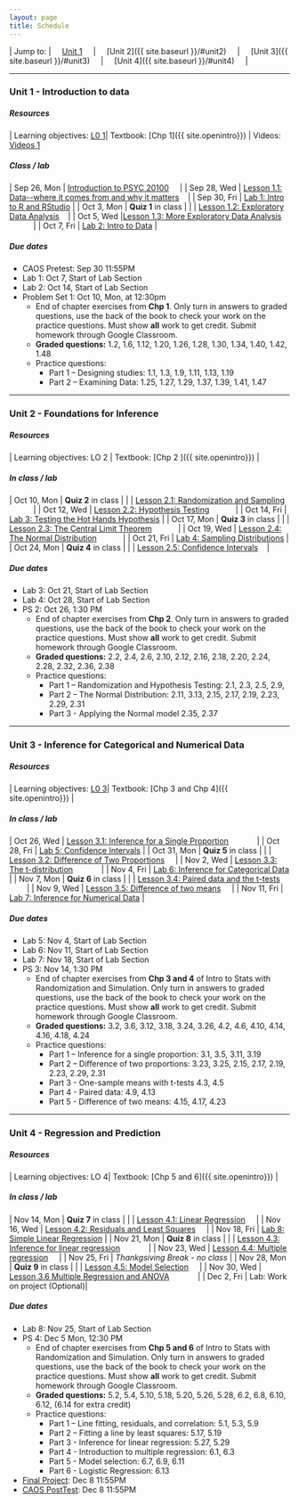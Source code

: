 ```yaml
---
layout: page
title: Schedule
---
```


| Jump to: | &nbsp;&nbsp;&nbsp; [Unit 1]({{site.baseurl}}/info//#unit1) &nbsp;&nbsp;&nbsp; | &nbsp;&nbsp;&nbsp; [Unit 2]({{ site.baseurl }}/#unit2) &nbsp;&nbsp;&nbsp; | &nbsp;&nbsp;&nbsp; [Unit 3]({{ site.baseurl }}/#unit3) &nbsp;&nbsp;&nbsp; | &nbsp;&nbsp;&nbsp; [Unit 4]({{ site.baseurl }}/#unit4) &nbsp;&nbsp;&nbsp; |

* * *

### <a name="unit1"></a> Unit 1 - Introduction to data 

##### Resources

| Learning objectives: [L0 1]({{site.baseurl}}/los/#unit1)| Textbook: [Chp 1]({{ site.openintro}}) | Videos: [Videos 1](https://www.youtube.com/watch?list=PLkIselvEzpM6pZ76FD3NoCvvgkj_p-dE8&v=nEHFF1ADpWE)

##### Class / lab

| Sep 26, Mon  | [Introduction to PSYC 20100](post/slides/intro.pdf) &nbsp;&nbsp;&nbsp;[<i class="fa fa-print"></i>](post/slides/introH.pdf)   |
| Sep 28, Wed  | [Lesson 1.1: Data--where it comes from and why it matters](post/slides/data.pdf) &nbsp;&nbsp;&nbsp;[<i class="fa fa-print"></i>](post/slides/dataH.pdf)|
| Sep 30, Fri  | [Lab 1: Intro to R and RStudio](post/labs/intro_to_r.html) |
| Oct 3, Mon   |  **Quiz 1** in class |
|              | [Lesson 1.2: Exploratory Data Analysis](post/slides/eda.pdf) &nbsp;&nbsp;&nbsp;[<i class="fa fa-print"></i>](post/slides/edaH.pdf)|
| Oct 5, Wed   |[Lesson 1.3: More Exploratory Data Analysis](post/slides/more_eda.pdf) &nbsp;&nbsp;&nbsp;[<i class="fa fa-print"></i>](post/slides/more_edaH.pdf) &nbsp;&nbsp;&nbsp;[<i class="fa fa-file-code-o"></i>](post/rmd/class_demo.Rmd) &nbsp;&nbsp;&nbsp;[<i class="fa fa-file-pdf-o"></i>](post/slides/class_demo.pdf)|
| Oct 7, Fri   | [Lab 2: Intro to Data](post/labs/intro_to_data.html) |

##### Due dates

* CAOS Pretest: Sep 30 11:55PM 
* Lab 1: Oct 7, Start of Lab Section 
* Lab 2: Oct 14, Start of Lab Section 
* Problem Set 1: Oct 10, Mon, at 12:30pm
  * End of chapter exercises from **Chp 1**. Only turn in answers to graded questions,
  use the back of the book to check your work on the practice questions. Must show 
  **all** work to get credit. Submit homework through Google Classroom.
  * **Graded questions:** 1.2, 1.6, 1.12, 1.20, 1.26, 1.28, 1.30, 1.34, 1.40, 1.42, 1.48
  * Practice questions: 
      + Part 1 – Designing studies: 1.1, 1.3, 1.9, 1.11, 1.13, 1.19
      + Part 2 – Examining Data: 1.25, 1.27, 1.29, 1.37, 1.39, 1.41, 1.47
      
* * *

### <a name="unit2"></a> Unit 2 - Foundations for Inference

##### Resources

| Learning objectives: LO 2 | Textbook: [Chp 2 ]({{ site.openintro}}) |

##### In class / lab

| Oct 10, Mon  |  **Quiz 2** in class |
|              | [Lesson 2.1: Randomization and Sampling](post/slides/random.pdf) &nbsp;&nbsp;&nbsp;[<i class="fa fa-print"></i>](post/slides/randomH.pdf) &nbsp;&nbsp;&nbsp;[<i class="fa fa-file-code-o"></i>](post/rmd/gender.Rmd) &nbsp;&nbsp;&nbsp;[<i class="fa fa-file-pdf-o"></i>](post/slides/gender.pdf)|
| Oct 12, Wed  | [Lesson 2.2: Hypothesis Testing](post/slides/ht.pdf) &nbsp;&nbsp;&nbsp;[<i class="fa fa-print"></i>](post/slides/htH.pdf) &nbsp;&nbsp;&nbsp;[<i class="fa fa-file-code-o"></i>](post/rmd/cardiac.Rmd) &nbsp;&nbsp;&nbsp;[<i class="fa fa-file-pdf-o"></i>](post/slides/cardiac.pdf)|
| Oct 14, Fri  | [Lab 3: Testing the Hot Hands Hypothesis](post/labs/hypothesis_testing.html) |
| Oct 17, Mon  | **Quiz 3** in class |
|              |  [Lesson 2.3: The Central Limit Theorem](post/slides/clt.pdf) &nbsp;&nbsp;&nbsp;[<i class="fa fa-print"></i>](post/slides/cltH.pdf) &nbsp;&nbsp;&nbsp;[<i class="fa fa-file-code-o"></i>](post/rmd/sample_size.R) &nbsp;&nbsp;&nbsp;[<i class="fa fa-cog"></i>](post/rmd/app.R)|
| Oct 19, Wed  | [Lesson 2.4: The Normal Distribution](post/slides/normal.pdf) &nbsp;&nbsp;&nbsp;[<i class="fa fa-print"></i>](post/slides/normalH.pdf) &nbsp;&nbsp;&nbsp;[<i class="fa fa-file-code-o"></i>](post/rmd/normal_demo.Rmd) &nbsp;&nbsp;&nbsp;[<i class="fa fa-file-pdf-o"></i>](post/slides/normal_demo.pdf)| 
| Oct 21, Fri  | [Lab 4: Sampling Distributions](post/labs/sampling_distributions.html) |
| Oct 24, Mon  | **Quiz 4** in class |
|              | [Lesson 2.5: Confidence Intervals](post/slides/cis.pdf) &nbsp;&nbsp;&nbsp;[<i class="fa fa-print"></i>](post/slides/cisH.pdf)| 

##### Due dates

* Lab 3: Oct 21, Start of Lab Section
* Lab 4: Oct 28, Start of Lab Section
* PS 2: Oct 26, 1:30 PM
  * End of chapter exercises from **Chp 2**. Only turn in answers to graded questions,
  use the back of the book to check your work on the practice questions. Must show 
  **all** work to get credit. Submit homework through Google Classroom.
  * **Graded questions:** 2.2, 2.4, 2.6, 2.10, 2.12, 2.16, 2.18, 2.20, 2.24, 2.28, 2.32, 2.36, 2.38
  * Practice questions: 
      + Part 1 – Randomization and Hypothesis Testing: 2.1, 2.3, 2.5, 2.9, 
      + Part 2 – The Normal Distribution: 2.11, 3.13, 2.15, 2.17, 2.19, 2.23, 2.29, 2.31
      + Part 3 - Applying the Normal model 2.35, 2.37
 
* * *

### <a name="unit3"></a> Unit 3 - Inference for Categorical and Numerical Data

##### Resources

| Learning objectives: [L0 3]({{site.baseurl}}/los/#unit3)| Textbook: [Chp 3 and Chp 4]({{ site.openintro}}) |

##### In class / lab

| Oct 26, Wed | [Lesson 3.1: Inference for a Single Proportion](post/slides/one_prop.pdf) &nbsp;&nbsp;&nbsp;[<i class="fa fa-print"></i>](post/slides/one_propH.pdf) &nbsp;&nbsp;&nbsp;[<i class="fa fa-file-code-o"></i>](post/rmd/one_prop_clt.Rmd) &nbsp;&nbsp;&nbsp;[<i class="fa fa-file-pdf-o"></i>](post/slides/one_prop_clt.pdf) |
| Oct 28, Fri | [Lab 5: Confidence Intervals](post/labs/confidence_intervals.html) |
| Oct 31, Mon | **Quiz 5** in class |
|             | [Lesson 3.2: Difference of Two Proportions](post/slides/diff_prop.pdf) &nbsp;&nbsp;&nbsp;[<i class="fa fa-print"></i>](post/slides/diff_propH.pdf) |
| Nov 2, Wed  | [Lesson 3.3: The t-distribution](post/slides/one_sample_t.pdf) &nbsp;&nbsp;&nbsp;[<i class="fa fa-print"></i>](post/slides/one_sample_tH.pdf) &nbsp;&nbsp;&nbsp;[<i class="fa fa-file-code-o"></i>](post/rmd/friday.Rmd) &nbsp;&nbsp;&nbsp;[<i class="fa fa-file-pdf-o"></i>](post/slides/friday.pdf) |
| Nov 4, Fri  | [Lab 6: Inference for Categorical Data](post/labs/inf_for_categorical_data.html) |
| Nov 7, Mon  | **Quiz 6** in class |
|             | [Lesson 3.4: Paired data and the t-tests](post/slides/paired.pdf) &nbsp;&nbsp;&nbsp;[<i class="fa fa-print"></i>](post/slides/pairedH.pdf) &nbsp;&nbsp;&nbsp;[<i class="fa fa-file-code-o"></i>](post/rmd/hsb2.Rmd) &nbsp;&nbsp;&nbsp;[<i class="fa fa-file-pdf-o"></i>](post/slides/hsb2.pdf) |
| Nov 9, Wed  | [Lesson 3.5: Difference of two means](post/slides/diff.pdf) &nbsp;&nbsp;&nbsp;[<i class="fa fa-print"></i>](post/slides/diffH.pdf) |
| Nov 11, Fri | [Lab 7: Inference for Numerical Data](post/labs/inf_for_numerical_data.html) |

##### Due dates

* Lab 5: Nov 4, Start of Lab Section
* Lab 6: Nov 11, Start of Lab Section
* Lab 7: Nov 18, Start of Lab Section
* PS 3: Nov 14, 1:30 PM
  * End of chapter exercises from **Chp 3 and 4** of Intro to Stats with Randomization and Simulation. Only turn in answers to graded questions, use the back of the book to check your work on the practice questions. Must show **all** work to get credit. Submit homework through Google Classroom.
  * **Graded questions:** 3.2, 3.6, 3.12, 3.18, 3.24, 3.26, 4.2, 4.6, 4.10, 4.14, 4.16, 4.18, 4.24
  * Practice questions: 
      + Part 1 – Inference for a single proportion: 3.1, 3.5, 3.11, 3.19 
      + Part 2 – Difference of two proportions: 3.23, 3.25, 2.15, 2.17, 2.19, 2.23, 2.29, 2.31
      + Part 3 - One-sample means with t-tests 4.3, 4.5
      + Part 4 - Paired data: 4.9, 4.13
      + Part 5 - Difference of two means: 4.15, 4.17, 4.23


* * *

### <a name="unit4"></a> Unit 4 - Regression and Prediction

##### Resources

| Learning objectives: LO 4| Textbook: [Chp 5 and 6]({{ site.openintro}}) |

##### In class / lab

| Nov 14, Mon | **Quiz 7** in class | 
|             | [Lesson 4.1: Linear Regression](post/slides/regression.pdf) &nbsp;&nbsp;&nbsp;[<i class="fa fa-print"></i>](post/slides/regressionH.pdf) |
| Nov 16, Wed | [Lesson 4.2: Residuals and Least Squares](post/slides/least_squares.pdf) &nbsp;&nbsp;&nbsp;[<i class="fa fa-print"></i>](post/slides/least_squaresH.pdf) |
| Nov 18, Fri | [Lab 8: Simple Linear Regression](post/labs/simple_regression.html) |
| Nov 21, Mon | **Quiz 8** in class | 
|             | [Lesson 4.3: Inference for linear regression](post/slides/inf_regression.pdf) &nbsp;&nbsp;&nbsp;[<i class="fa fa-print"></i>](post/slides/inf_regressionH.pdf) &nbsp;&nbsp;&nbsp;[<i class="fa fa-file-code-o"></i>](post/rmd/twins.Rmd) &nbsp;&nbsp;&nbsp;[<i class="fa fa-file-pdf-o"></i>](post/slides/twins.pdf) |
| Nov 23, Wed | [Lesson 4.4: Multiple regression](post/slides/mlr.pdf) &nbsp;&nbsp;&nbsp;[<i class="fa fa-print"></i>](post/slides/mlrH.pdf) |
| Nov 25, Fri | *Thankgsiving Break - no class*  |
| Nov 28, Mon | **Quiz 9** in class | 
|             | [Lesson 4.5: Model Selection](post/slides/model_selection.pdf) &nbsp;&nbsp;&nbsp;[<i class="fa fa-print"></i>](post/slides/model_selectionH.pdf) |
| Nov 30, Wed | [Lesson 3.6 Multiple Regression and ANOVA](post/slides/model_selection.pdf) &nbsp;&nbsp;&nbsp;[<i class="fa fa-print"></i>](post/slides/model_selectionH.pdf) &nbsp;&nbsp;&nbsp;[<i class="fa fa-file-code-o"></i>](post/rmd/prof_analysis.Rmd) &nbsp;&nbsp;&nbsp;[<i class="fa fa-file-pdf-o"></i>](post/slides/prof_analysis.pdf) |
| Dec 2, Fri  | Lab: Work on project (Optional)|

##### Due dates
* Lab 8: Nov 25, Start of Lab Section
* PS 4: Dec 5 Mon, 12:30 PM
   * End of chapter exercises from **Chp 5 and 6** of Intro to Stats with Randomization and Simulation. Only turn in answers to graded questions, use the back of the book to check your work on the practice questions. Must show **all** work to get credit. Submit homework through Google Classroom.
  * **Graded questions:** 5.2, 5.4, 5.10, 5.18, 5.20, 5.26, 5.28, 6.2, 6.8, 6.10, 6.12, (6.14 for extra credit)
  * Practice questions: 
      + Part 1 – Line fitting, residuals, and correlation: 5.1, 5.3, 5.9
      + Part 2 – Fitting a line by least squares: 5.17, 5.19
      + Part 3 - Inference for linear regression: 5.27, 5.29
      + Part 4 - Introduction to multiple regression: 6.1, 6.3
      + Part 5 - Model selection: 6.7, 6.9, 6.11
      + Part 6 - Logistic Regression: 6.13
* [Final Project](post/labs/project.html): Dec 8 11:55PM 
* [CAOS PostTest](https://apps3.cehd.umn.edu/artist/user/scale_select.html): Dec 8 11:55PM 

